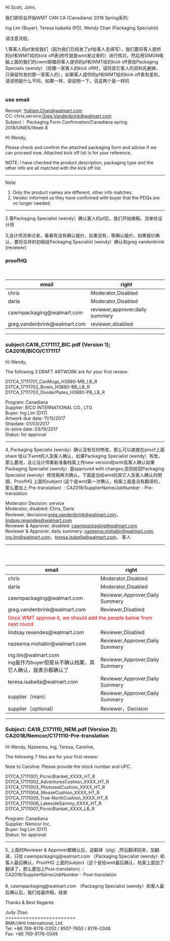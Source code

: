 Hi Scott, John, <br>

我们即将会开始WMT CAN CA (Canadiana) 2018 Spring系列:<br>

Ing Lim (Buyer), Teresa Isabella (PD), Wendy Chan (Packaging Specialist)<br>

请注意流程，<br>

1,等客人将pf发给我们（因为我们已经发了pf给客人去填写），我们要将客人提供的pf和WMT给的kick off表(附件就是wmt发过来的）进行核对，然后用SIMON电脑上面的我们的cwmt邮箱将客人提供的pf和WMT给的kick off表给Packaging Specialis (wendy）（给哪一家客人的kick off时，请将其它客人的资料先删掉，只保留你发的那一家客人的），如果客人提供的pf和WMT给的kick off表有差别，请说明是什么不同，如果一样，请说明一下，说这两个是一样的<br>
<br>
### use email

Receipt:  Yuklam.Chan@walmart.com<br>
CC:   chris,service,Greg.Vandenbrink@walmart.com<br>
Subject： Packaging Form Confirmation/Canadiana spring 2018/UNIEK/Week 8<br>

Hi Wendy,<br>

Please check and confirm the attached packaging form and advise if we can proceed now. Attached kick off list is for your reference.<br>

NOTE: I have checked the product description, packaging type and the other info are all matched with the kick off list.
<br>
<hr>
Note: <br>
 
1. Only the product names are different, other info matches.<br>
2. Vendor informed us they have confirmed with buyer that the PDQs are no longer needed. <br>
<hr>
2.等Packaging Specialist (wendy）确认客人的pf后，我们开始做稿，流单给设计师<br>

3,设计师流单过来，看看有没有确认报价，如果没有，等确认报价，如果报价确认，要将合并的初稿给Packaging Specialist (wendy）确认和greg vandenbrink (reviewer)<br>

### proofHQ

<table>
 <thead>
    <tr>
     <th>email</th><th>right</th>  
    </tr>
 </thead>
 <tbody>
   <tr>
     <td>chris</td>
     <td>Moderator,Disabled</td>
   </tr>
   <tr>
     <td>darla</td>
     <td>Moderator,Disabled</td>
   </tr>
   <tr>
     <td>cawmpackaging@walmart.com</td>
     <td>reviewer,approver;daily summery</td>
   </tr>
   <tr>
     <td>greg.vandenbrink@walmart.com</td>
     <td>reviewer,disabled</td>
   </tr>
 </tbody>
</table>
<hr>

### subject:CA18_C171117_BIC.pdf (Version 1); CA2018/BICO/C171117

Hi Wendy, <br>
 
The following 3 DRAFT ARTWORK are for your first review:<br>
 
D17CA_17111701_CanMugs_H3880-MB_LB_R<br>
D17CA_17111702_Bowls_H3880-BB_LB_R<br>
D17CA_17111703_DividerPlates_H3880-PB_LB_R<br>
 
Program: Canadiana<br>
Supplier: BICO INTERNATIONAL CO., LTD.<br>
Buyer:  Ing Lim (D17)<br>
Artwork due date: 11/15/2017<br>
Shipdate: 01/03/2017<br>
In-store date: 03/19/2017<br>
Status:  for approval<br>
<hr>
4, Packaging Specialis (wendy）确认没有任何修改，那么可以直接在proof上面share 给以下wmt的人及客人确认，如果Packaging Specialist (wendy）有改，那么要改，且让设计师重新准备档案上传new version给wmt及客人确认如果Packaging Specialist (wendy）是approved with changes,否则给回Packaging Specialist (wendy）修改稿再次确认。下面是当给wmt的其它人及客人确认的明细，ProofHQ 上面的subject (这个是wmt第一次确认，档案上面是没有翻译的，那么要加上 Pre-translation）: CA2018/SupplierName/JobNumber - Pre-translation<br>

Moderator Decision: service<br>
Moderator, disabled: Chris, Darla <br>
Reviewer, decisions:greg.vandenbrink@walmart.com，lindsay.resendes@walmart.com<br>
Reviewer & Approver, disabled: cawmpackaging@walmart.com<br>
Reviewer & Approver, daily summery: nazeema.mohabir@walmart.com, ing.lim@walmart.com，teresa.isabella@walmart.com， 客人<br>
<hr>
<table>
 <thead>
    <tr>
     <th>email</th><th>right</th>  
    </tr>
 </thead>
 <tbody>
   <tr>
     <td>chris</td>
     <td>Moderator,Disabled</td>
   </tr>
   <tr>
     <td>darla</td>
     <td>Moderator,Disabled</td>
   </tr>
   <tr>
     <td>cawmpackaging@walmart.com</td>
     <td>Reviewer,Approver;Daily Summery</td>
   </tr>
   <tr>
     <td>greg.vandenbrink@walmart.com</td>
     <td>Reviewer,Disabled</td>
   </tr>
   <tr><td colspan="2" style="color:red;">Once WMT approve it, we should add the people below from next round</td></tr>
  <tr>
     <td>lindsay.resendes@walmart.com</td>
     <td>Reviewer,Disabled</td>
   </tr>
   <tr>
    <tr>
     <td>nazeema.mohabir@walmart.com</td>
     <td>Reviewer,Approver;Daily Summery</td>
   </tr>
   <tr>
    <tr>
     <td>ing.lim@walmart.com<br>ing虽作为buyer但是从不确认档案，其它人确认，就表示都确认了</td>
     <td>Reviewer,Approver;Daily Summery</td>
   </tr>
   <tr>
    <tr>
     <td>teresa.isabella@walmart.com</td>
     <td>Reviewer,Approver;Daily Summery</td>
   </tr>
   <tr>
    <tr>
     <td>supplier（main）</td>
     <td>Reviewer,Approver;Daily Summery</td>
   </tr>
   <tr>
    <tr>
     <td>supplier（optional）</td>
     <td>Reviewer，Decision</td>
   </tr>
   <tr>
 </tbody>
</table>
<hr>

### Subject:  CA18_C171110_NEM.pdf (Version 2); CA2018/Nemcor/C171110-Pre-translation

Hi Wendy, Nazeema, Ing, Teresa, Caroline, <br>

The following 7 files are for your first review:<br>

Note to Caroline: Please provide the stock number and UPC.<br>

D17CA_17111001_PicnicBlanket_XXXX_HT_R<br>
D17CA_17111002_AdventuresCushion_XXXX_HT_R<br>
D17CA_17111003_PhotorealCushion_XXXX_HT_R<br>
D17CA_17111004_MooseCushion_XXXX_HT_R<br>
D17CA_17111005_True-NorthCushion_XXXX_HT_R<br>
D17CA_17111006_LakesideSammy_XXXX_HT_R<br>
D17CA_17111007_PicnicBlanket_XXXX_LB_R<br>

Program: Canadiana <br>
Supplier: Nemcor Inc. <br>
Buyer: Ing Lim (D17)<br>
Status: for approval<br>
<hr>
5, 上面的Reviewer & Approver都确认后，送翻译（plg）,然后翻译回来，加翻译，只给 cawmpackaging@walmart.com （Packaging Specialist (wendy）和客人最后确认，ProofHQ 上面的subject（这个是给wmt最后确认，档案上面加了翻译了，那么要加上Post-translation）:<br> CA2018/SupplierName/JobNumber - Post-translation<br>
<br>
6, cawmpackaging@walmart.com （Packaging Specialist (wendy）和客人最后确认后，我们给最终稿，结束<br>

Thanks & Best Regards<br>
 
Judy Zhao<br>
========================<br>
BMK//AHI International, Ltd.<br>
Tel: +86  769-8176-0350 / 8507-7650 / 8176-0348<br>
Fax: +86  769-8176-0349<br>
